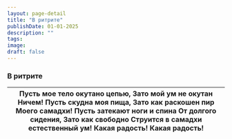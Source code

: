 ```yaml
---
layout: page-detail
title: "В ритрите"
publishDate: 01-01-2025
description: ""
tags:
image:
draft: false
---
```


### В ритрите

| Пусть мое тело окутано цепью,  Зато мой ум не окутан  Ничем!  Пусть скудна моя пища,  Зато как раскошен пир  Моего самадхи!  Пусть затекают ноги и спина  От долгого сидения,  Зато как свободно  Струится в самадхи естественный ум!  Какая радость!  Какая радость! |
| --------------------------------------------------------------------------------------------------------------------------------------------------------------------------------------------------------------------------------------------------------------------- |
  
  
